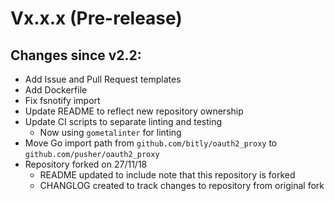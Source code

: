 # Vx.x.x (Pre-release)

## Changes since v2.2:

- Add Issue and Pull Request templates
- Add Dockerfile
- Fix fsnotify import
- Update README to reflect new repository ownership
- Update CI scripts to separate linting and testing
  - Now using `gometalinter` for linting
- Move Go import path from `github.com/bitly/oauth2_proxy` to `github.com/pusher/oauth2_proxy`
- Repository forked on 27/11/18
  - README updated to include note that this repository is forked
  - CHANGLOG created to track changes to repository from original fork
